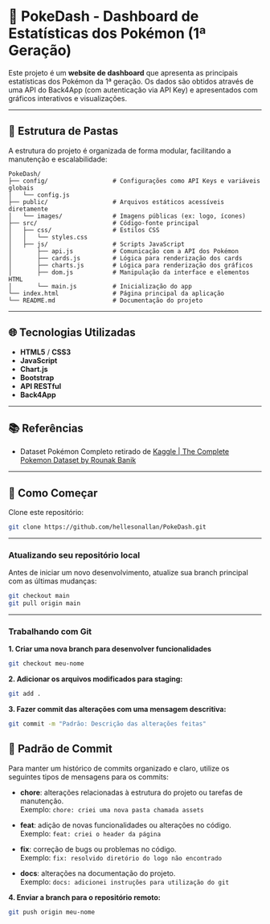 # 🧩 PokeDash - Dashboard de Estatísticas dos Pokémon (1ª Geração)

Este projeto é um **website de dashboard** que apresenta as principais estatísticas dos Pokémon da 1ª geração. Os dados são obtidos através de uma API do Back4App (com autenticação via API Key) e apresentados com gráficos interativos e visualizações.

---

## 📁 Estrutura de Pastas

A estrutura do projeto é organizada de forma modular, facilitando a manutenção e escalabilidade:

```plaintext
PokeDash/
├── config/                  # Configurações como API Keys e variáveis globais
│   └── config.js
├── public/                  # Arquivos estáticos acessíveis diretamente
│   └── images/              # Imagens públicas (ex: logo, ícones)
├── src/                     # Código-fonte principal
│   ├── css/                 # Estilos CSS
│   │   └── styles.css
│   ├── js/                  # Scripts JavaScript
│       ├── api.js           # Comunicação com a API dos Pokémon
│       ├── cards.js         # Lógica para renderização dos cards
│       ├── charts.js        # Lógica para renderização dos gráficos
│       ├── dom.js           # Manipulação da interface e elementos HTML
│       └── main.js          # Inicialização do app
└── index.html               # Página principal da aplicação
└── README.md                # Documentação do projeto
```

---

## 🌐 Tecnologias Utilizadas

- **HTML5** / **CSS3**
- **JavaScript**
- **Chart.js**
- **Bootstrap**
- **API RESTful**
- **Back4App**

---

## 📚 Referências

- Dataset Pokémon Completo retirado de [Kaggle | The Complete Pokemon Dataset by Rounak Banik](https://www.kaggle.com/datasets/rounakbanik/pokemon)

---

## 🚀 Como Começar

Clone este repositório:

```bash
git clone https://github.com/hellesonallan/PokeDash.git
```

---

### Atualizando seu repositório local

Antes de iniciar um novo desenvolvimento, atualize sua branch principal com as últimas mudanças:

```bash
git checkout main
git pull origin main
```

---

### Trabalhando com Git

**1. Criar uma nova branch para desenvolver funcionalidades**

```bash
git checkout meu-nome
```

**2. Adicionar os arquivos modificados para staging:**

```bash
git add .
```

**3. Fazer commit das alterações com uma mensagem descritiva:**

```bash
git commit -m "Padrão: Descrição das alterações feitas"
```

## 📝 Padrão de Commit

Para manter um histórico de commits organizado e claro, utilize os seguintes tipos de mensagens para os commits:

- **chore**: alterações relacionadas à estrutura do projeto ou tarefas de manutenção.  
  Exemplo: `chore: criei uma nova pasta chamada assets`

- **feat**: adição de novas funcionalidades ou alterações no código.  
  Exemplo: `feat: criei o header da página`

- **fix**: correção de bugs ou problemas no código.  
  Exemplo: `fix: resolvido diretório do logo não encontrado`

- **docs**: alterações na documentação do projeto.  
  Exemplo: `docs: adicionei instruções para utilização do git`

**4. Enviar a branch para o repositório remoto:**

```bash
git push origin meu-nome
```
